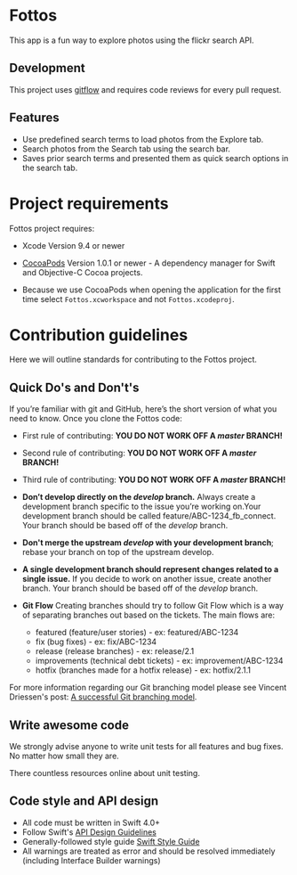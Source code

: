 # Fottos
This app is a fun way to explore photos using the flickr search API.

## Development
This project uses [gitflow](http://nvie.com/posts/a-successful-git-branching-model/) and requires code reviews for every pull request.

## Features

- Use predefined search terms to load photos from the Explore tab.
- Search photos from the Search tab using the search bar. 
- Saves prior search terms and presented them as quick search options in the search tab.

# Project requirements

Fottos project requires:

- Xcode Version 9.4 or newer

- [CocoaPods](https://cocoapods.org/) Version 1.0.1 or newer - A  dependency manager for Swift and Objective-C Cocoa projects.

- Because we use CocoaPods when opening the application for the first time select `Fottos.xcworkspace` and not `Fottos.xcodeproj`.

# Contribution guidelines

Here we will outline standards for contributing to the Fottos project.

## Quick Do's and Don't's

If you’re familiar with git and GitHub, here’s the short version of what you need to know. Once you clone the Fottos code:

- First rule of contributing: **YOU DO NOT WORK OFF A _master_ BRANCH!**
- Second rule of contributing: **YOU DO NOT WORK OFF A _master_ BRANCH!**
- Third rule of contributing: **YOU DO NOT WORK OFF A _master_ BRANCH!**

- **Don’t develop directly on the _develop_ branch.** Always create a development branch specific to the issue you’re working on.Your development branch should be called feature/ABC-1234_fb_connect. Your branch should be based off of the *develop* branch.
 
- **Don't merge the upstream *develop* with your development branch**; rebase your branch on top of the upstream develop.

- **A single development branch should represent changes related to a single issue.** If you decide to work on another issue, create another branch. Your branch should be based off of the *develop* branch.

- **Git Flow** Creating branches should try to follow Git Flow which is a way of separating branches out based on the tickets. The main flows are: 
    - featured (feature/user stories) - ex: featured/ABC-1234   
    - fix (bug fixes) - ex: fix/ABC-1234
    - release (release branches) - ex: release/2.1
    - improvements (technical debt tickets) - ex: improvement/ABC-1234
    - hotfix (branches made for a hotfix release) - ex: hotfix/2.1.1

For more information regarding our Git branching model please see Vincent Driessen's post: [A successful Git branching model](http://nvie.com/posts/a-successful-git-branching-model/).


## Write awesome code

We strongly advise anyone to write unit tests for all features and bug fixes. No matter how small they are. 

There countless resources online about unit testing. 

## Code style and API design

* All code must be written in Swift 4.0+
* Follow Swift's [API Design Guidelines](https://swift.org/documentation/api-design-guidelines/)
* Generally-followed style guide [Swift Style Guide](https://github.com/github/swift-style-guide)
* All warnings are treated as error and should be resolved immediately (including Interface Builder warnings)
